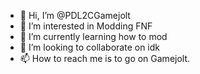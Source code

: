 - 👋 Hi, I’m @PDL2CGamejolt
- 👀 I’m interested in Modding FNF
- 🌱 I’m currently learning how to mod
- 💞️ I’m looking to collaborate on idk
- 📫 How to reach me is to go on Gamejolt.

<!---
PDL2CGamejolt/PDL2CGamejolt is a ✨ special ✨ repository because its `README.md` (this file) appears on your GitHub profile.
You can click the Preview link to take a look at your changes.
--->
